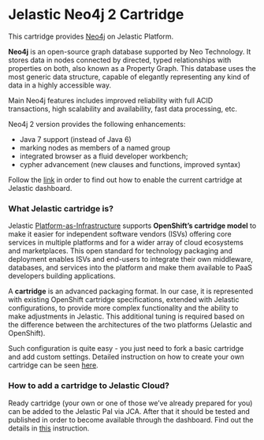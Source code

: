# Jelastic Neo4j 2 Cartridge
This cartridge provides [Neo4j](http://www.neo4j.org/) on Jelastic Platform.

**Neo4j** is an open-source graph database supported by Neo Technology. It stores data in nodes connected by directed, typed relationships with properties on both, also known as a Property Graph. This database uses the most generic data structure, capable of elegantly representing any kind of data in a highly accessible way.

Main Neo4j features includes improved reliability with full ACID transactions, high scalability and availability, fast data processing, etc.

Neo4j 2 version provides the following enhancements:
* Java 7 support (instead of Java 6)
* marking nodes as members of a named group
* integrated browser as a fluid developer workbench;
* cypher advancement (new clauses and functions, improved syntax)


Follow the [link](http://ops-docs.jelastic.com/private-add-cartridge) in order to find out how to enable the current cartridge at Jelastic dashboard.

### What Jelastic cartridge is?

Jelastic [Platform-as-Infrastructure](http://docs.jelastic.com/what-is-platform-as-infrastructure) supports **OpenShift’s cartridge model** to make it easier for independent software vendors (ISVs) offering core services in multiple platforms and for a wider array of cloud ecosystems and marketplaces. This open standard for technology packaging and deployment enables ISVs and end-users to integrate their own middleware, databases, and services into the platform and make them available to PaaS developers building applications.

A **cartridge** is an advanced packaging format. In our case, it is represented with existing OpenShift cartridge specifications, extended with Jelastic configurations, to provide more complex functionality and the ability to make adjustments in Jelastic. This additional tuning is required based on the difference between the architectures of the two platforms (Jelastic and OpenShift).

Such configuration is quite easy - you just need to fork a basic cartridge and add custom settings. Detailed instruction on how to create your own cartridge can be seen [here](http://ops-docs.jelastic.com/create-cartridge).


### How to add a cartridge to Jelastic Cloud?

Ready cartridge (your own or one of those we’ve already prepared for you) can be added to the Jelastic PaI via JCA. After that it should be tested and published in order to become available through the dashboard. Find out the details in [this](http://ops-docs.jelastic.com/private-add-cartridge) instruction.
